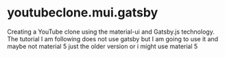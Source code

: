 # youtubeclone.mui.gatsby
Creating a YouTube clone using the material-ui and Gatsby.js technology. The tutorial I am following does not use gatsby but I am going to use it and maybe not material 5 just the older version or i might use material 5
